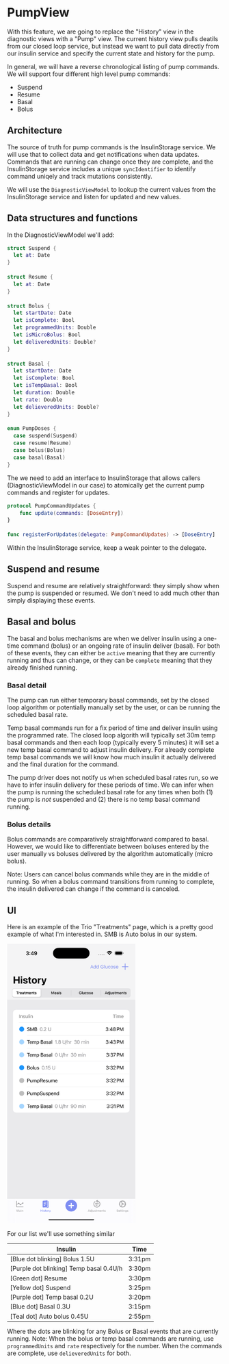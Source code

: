 # PumpView

With this feature, we are going to replace the "History" view in the
diagnostic views with a "Pump" view. The current history view pulls
deatils from our closed loop service, but instead we want to pull data
directly from our insulin service and specify the current state and
history for the pump.

In general, we will have a reverse chronological listing of pump
commands. We will support four different high level pump commands:
  - Suspend
  - Resume
  - Basal
  - Bolus

## Architecture

The source of truth for pump commands is the InsulinStorage
service. We will use that to collect data and get notifications when
data updates. Commands that are running can change once they are
complete, and the InsulinStorage service includes a unique
`syncIdentifier` to identify command uniqely and track mutations
consistently.

We will use the `DiagnosticViewModel` to lookup the current values
from the InsulinStorage service and listen for updated and new values.

## Data structures and functions

In the DiagnosticViewModel we'll add:

```swift
struct Suspend {
  let at: Date
}

struct Resume {
  let at: Date
}

struct Bolus {
  let startDate: Date
  let isComplete: Bool
  let programmedUnits: Double
  let isMicroBolus: Bool
  let deliveredUnits: Double?
}

struct Basal {
  let startDate: Date
  let isComplete: Bool
  let isTempBasal: Bool
  let duration: Double
  let rate: Double
  let delieveredUnits: Double?
}

enum PumpDoses {
  case suspend(Suspend)
  case resume(Resume)
  case bolus(Bolus)
  case basal(Basal)
}
```

The we need to add an interface to InsulinStorage that allows callers
(DiagnosticViewModel in our case) to atomically get the current pump
commands and register for updates.

```swift
protocol PumpCommandUpdates {
    func update(commands: [DoseEntry])
}

func registerForUpdates(delegate: PumpCommandUpdates) -> [DoseEntry]
```

Within the InsulinStorage service, keep a weak pointer to the
delegate.

## Suspend and resume

Suspend and resume are relatively straightforward: they simply show
when the pump is suspended or resumed. We don't need to add much other
than simply displaying these events.

## Basal and bolus

The basal and bolus mechanisms are when we deliver insulin using a
one-time command (bolus) or an ongoing rate of insulin deliver
(basal). For both of these events, they can either be `active` meaning
that they are currently running and thus can change, or they can be
`complete` meaning that they already finished running.

### Basal detail

The pump can run either temporary basal commands, set by the closed
loop algorithm or potentially manually set by the user, or can be
running the scheduled basal rate.

Temp basal commands run for a fix period of time and deliver insulin
using the programmed rate. The closed loop algorith will typically set
30m temp basal commands and then each loop (typically every 5 minutes)
it will set a new temp basal command to adjust insulin delivery. For
already complete temp basal commands we will know how much insulin it
actually delivered and the final duration for the command.

The pump driver does not notify us when scheduled basal rates run, so
we have to infer insulin delivery for these periods of time. We can
infer when the pump is running the scheduled basal rate for any times
when both (1) the pump is _not_ suspended and (2) there is no temp
basal command running.

### Bolus details

Bolus commands are comparatively straightforward compared to
basal. However, we would like to differentiate between boluses entered
by the user manually vs boluses delivered by the algorithm
automatically (micro bolus).

Note: Users can cancel bolus commands while they are in the middle of
running. So when a bolus command transitions from running to complete,
the insulin delivered can change if the command is canceled.

## UI

Here is an example of the Trio "Treatments" page, which is a pretty
good example of what I'm interested in. SMB is Auto bolus in our
system.

<img src="trio-history.png" alt="Trio treatments" width="300"/>

For our list we'll use something similar

| Insulin                                 | Time   |
|-----------------------------------------|--------|
| [Blue dot blinking] Bolus 1.5U          | 3:31pm |
| [Purple dot blinking] Temp basal 0.4U/h | 3:30pm |
| [Green dot] Resume                      | 3:30pm |
| [Yellow dot] Suspend                    | 3:25pm |
| [Purple dot] Temp basal 0.2U            | 3:20pm |
| [Blue dot] Basal 0.3U                   | 3:15pm |
| [Teal dot] Auto bolus 0.45U             | 2:55pm |

Where the dots are blinking for any Bolus or Basal events that are
currently running. Note: When the bolus or temp basal commands are
running, use `programmedUnits` and `rate` respectively for the
number. When the commands are complete, use `delieveredUnits` for
both.
